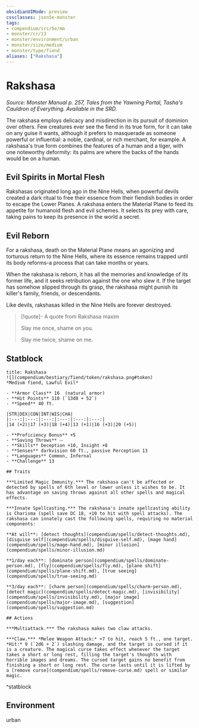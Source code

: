 ```yaml
---
obsidianUIMode: preview
cssclasses: json5e-monster
tags:
- compendium/src/5e/mm
- monster/cr/13
- monster/environment/urban
- monster/size/medium
- monster/type/fiend
aliases: ["Rakshasa"]
---
```

# Rakshasa
*Source: Monster Manual p. 257, Tales from the Yawning Portal, Tasha's Cauldron of Everything. Available in the SRD.*  

The rakshasa employs delicacy and misdirection in its pursuit of dominion over others. Few creatures ever see the fiend in its true form, for it can take on any guise it wants, although it prefers to masquerade as someone powerful or influential: a noble, cardinal, or rich merchant, for example. A rakshasa's true form combines the features of a human and a tiger, with one noteworthy deformity: its palms are where the backs of the hands would be on a human.

## Evil Spirits in Mortal Flesh

Rakshasas originated long ago in the Nine Hells, when powerful devils created a dark ritual to free their essence from their fiendish bodies in order to escape the Lower Planes. A rakshasa enters the Material Plane to feed its appetite for humanoid flesh and evil schemes. It selects its prey with care, taking pains to keep its presence in the world a secret.

## Evil Reborn

For a rakshasa, death on the Material Plane means an agonizing and torturous return to the Nine Hells, where its essence remains trapped until its body reforms-a process that can take months or years.

When the rakshasa is reborn, it has all the memories and knowledge of its former life, and it seeks retribution against the one who slew it. If the target has somehow slipped through its grasp, the rakshasa might punish its killer's family, friends, or descendants.

Like devils, rakshasas killed in the Nine Hells are forever destroyed.

> [!quote]- A quote from Rakshasa maxim  
> 
> Slay me once, shame on you.
> 
> Slay me twice, shame on me.


## Statblock

```ad-statblock
title: Rakshasa
![](compendium/bestiary/fiend/token/rakshasa.png#token)
*Medium fiend, Lawful Evil*

- **Armor Class** 16  (natural armor)
- **Hit Points** 110 (`13d8 + 52`)
- **Speed** 40 ft.

|STR|DEX|CON|INT|WIS|CHA|
|:---:|:---:|:---:|:---:|:---:|:---:|
|14 (+2)|17 (+3)|18 (+4)|13 (+1)|16 (+3)|20 (+5)|

- **Proficiency Bonus** +5
- **Saving Throws** ⏤
- **Skills** Deception +10, Insight +8
- **Senses** darkvision 60 ft., passive Perception 13
- **Languages** Common, Infernal
- **Challenge** 13

## Traits

***Limited Magic Immunity.*** The rakshasa can't be affected or detected by spells of 6th level or lower unless it wishes to be. It has advantage on saving throws against all other spells and magical effects.

***Innate Spellcasting.*** The rakshasa's innate spellcasting ability is Charisma (spell save DC 18, +10 to hit with spell attacks). The rakshasa can innately cast the following spells, requiring no material components:

**At will**: [detect thoughts](compendium/spells/detect-thoughts.md), [disguise self](compendium/spells/disguise-self.md), [mage hand](compendium/spells/mage-hand.md), [minor illusion](compendium/spells/minor-illusion.md)

**1/day each**: [dominate person](compendium/spells/dominate-person.md), [fly](compendium/spells/fly.md), [plane shift](compendium/spells/plane-shift.md), [true seeing](compendium/spells/true-seeing.md)

**3/day each**: [charm person](compendium/spells/charm-person.md), [detect magic](compendium/spells/detect-magic.md), [invisibility](compendium/spells/invisibility.md), [major image](compendium/spells/major-image.md), [suggestion](compendium/spells/suggestion.md)

## Actions

***Multiattack.*** The rakshasa makes two claw attacks.

***Claw.*** *Melee Weapon Attack:* +7 to hit, reach 5 ft., one target. *Hit:* 9 (`2d6 + 2`) slashing damage, and the target is cursed if it is a creature. The magical curse takes effect whenever the target takes a short or long rest, filling the target's thoughts with horrible images and dreams. The cursed target gains no benefit from finishing a short or long rest. The curse lasts until it is lifted by a [remove curse](compendium/spells/remove-curse.md) spell or similar magic.
```
^statblock

## Environment

urban